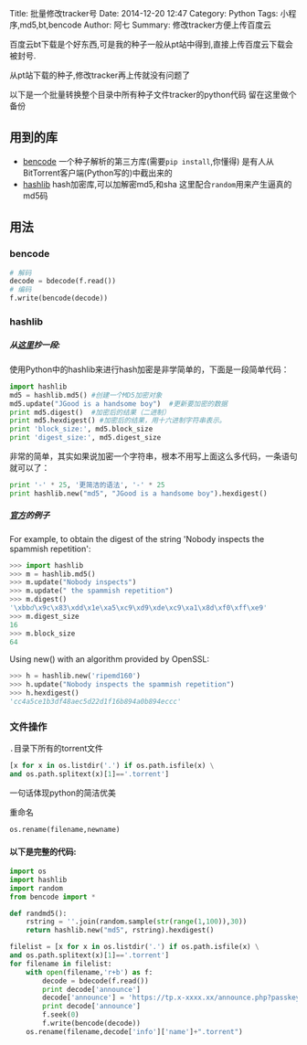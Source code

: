 Title: 批量修改tracker号
Date: 2014-12-20 12:47
Category: Python
Tags: 小程序,md5,bt,bencode
Author: 阿七
Summary: 修改tracker方便上传百度云

百度云bt下载是个好东西,可是我的种子一般从pt站中得到,直接上传百度云下载会被封号.

从pt站下载的种子,修改tracker再上传就没有问题了

以下是一个批量转换整个目录中所有种子文件tracker的python代码
留在这里做个备份
 
## 用到的库
+ [bencode](https://pypi.python.org/pypi/bencode/1.0)
一个种子解析的第三方库(需要`pip install`,你懂得)
是有人从BitTorrent客户端(Python写的)中截出来的
+ [hashlib](https://docs.python.org/2/library/hashlib.html)
hash加密库,可以加解密md5,和sha
这里配合`random`用来产生逼真的md5码

## 用法
### bencode
```python
# 解码
decode = bdecode(f.read())
# 编码
f.write(bencode(decode))
```
### hashlib
##### 从[这里](http://blog.csdn.net/jgood/article/details/4276398)抄一段:

使用Python中的hashlib来进行hash加密是非学简单的，下面是一段简单代码：
```python
import hashlib  
md5 = hashlib.md5() #创建一个MD5加密对象  
md5.update("JGood is a handsome boy")  #更新要加密的数据  
print md5.digest()  #加密后的结果（二进制）  
print md5.hexdigest() #加密后的结果，用十六进制字符串表示。  
print 'block_size:', md5.block_size  
print 'digest_size:', md5.digest_size  
```
非常的简单，其实如果说加密一个字符串，根本不用写上面这么多代码，一条语句就可以了：
```python
print '-' * 25, '更简洁的语法', '-' * 25  
print hashlib.new("md5", "JGood is a handsome boy").hexdigest()  
```

##### [官方](https://docs.python.org/2/library/hashlib.html)的例子
For example, to obtain the digest of the string 'Nobody inspects the spammish repetition':
```python
>>> import hashlib
>>> m = hashlib.md5()
>>> m.update("Nobody inspects")
>>> m.update(" the spammish repetition")
>>> m.digest()
'\xbbd\x9c\x83\xdd\x1e\xa5\xc9\xd9\xde\xc9\xa1\x8d\xf0\xff\xe9'
>>> m.digest_size
16
>>> m.block_size
64
```
Using new() with an algorithm provided by OpenSSL:
```python
>>> h = hashlib.new('ripemd160')
>>> h.update("Nobody inspects the spammish repetition")
>>> h.hexdigest()
'cc4a5ce1b3df48aec5d22d1f16b894a0b894eccc'
```
### 文件操作
`.`目录下所有的torrent文件
```python
[x for x in os.listdir('.') if os.path.isfile(x) \
and os.path.splitext(x)[1]=='.torrent']
```
一句话体现python的简洁优美

重命名
```python
os.rename(filename,newname)
```


#### 以下是完整的代码:
```python
import os
import hashlib
import random
from bencode import *

def randmd5():
    rstring = ''.join(random.sample(str(range(1,100)),30))
    return hashlib.new("md5", rstring).hexdigest()

filelist = [x for x in os.listdir('.') if os.path.isfile(x) \
and os.path.splitext(x)[1]=='.torrent']
for filename in filelist:
    with open(filename,'r+b') as f:
        decode = bdecode(f.read())
        print decode['announce']
        decode['announce'] = 'https://tp.x-xxxx.xx/announce.php?passkey=%s'%randmd5()
        print decode['announce']
        f.seek(0)
        f.write(bencode(decode))
    os.rename(filename,decode['info']['name']+".torrent")
```
